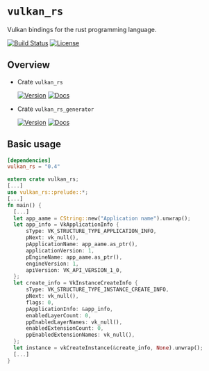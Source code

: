 # `vulkan_rs`
Vulkan bindings for the rust programming language.

[![Build Status](https://travis-ci.org/HellButcher/vulkan-rs.svg?branch=master)](https://travis-ci.org/HellButcher/vulkan-rs)
[![License](https://img.shields.io/badge/License-BSD%202--Clause-orange.svg)](LICENSE)

## Overview

* Crate `vulkan_rs`

  [![Version](https://img.shields.io/crates/v/vulkan_rs.svg)](https://crates.io/crates/vulkan_rs)
  [![Docs](https://docs.rs/vulkan_rs/badge.svg)](https://docs.rs/vulkan_rs)

* Crate `vulkan_rs_generator`

  [![Version](https://img.shields.io/crates/v/vulkan_rs_generator.svg)](https://crates.io/crates/vulkan_rs_generator)
  [![Docs](https://docs.rs/vulkan_rs_generator/badge.svg)](https://docs.rs/vulkan_rs_generator)


## Basic usage

```toml
[dependencies]
vulkan_rs = "0.4"
```

```rust
extern crate vulkan_rs;
[...]
use vulkan_rs::prelude::*;
[...]
fn main() {
  [...]
  let app_aame = CString::new("Application name").unwrap();
  let app_info = VkApplicationInfo {
      sType: VK_STRUCTURE_TYPE_APPLICATION_INFO,
      pNext: vk_null(),
      pApplicationName: app_aame.as_ptr(),
      applicationVersion: 1,
      pEngineName: app_aame.as_ptr(),
      engineVersion: 1,
      apiVersion: VK_API_VERSION_1_0,
  };
  let create_info = VkInstanceCreateInfo {
      sType: VK_STRUCTURE_TYPE_INSTANCE_CREATE_INFO,
      pNext: vk_null(),
      flags: 0,
      pApplicationInfo: &app_info,
      enabledLayerCount: 0,
      ppEnabledLayerNames: vk_null(),
      enabledExtensionCount: 0,
      ppEnabledExtensionNames: vk_null(),
  };
  let instance = vkCreateInstance(&create_info, None).unwrap();
  [...]
}
```
